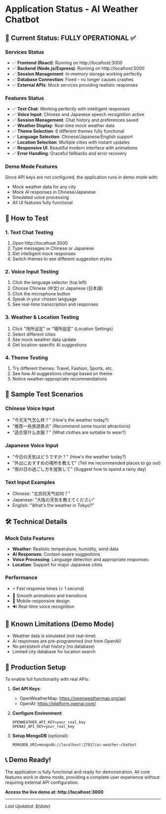 # Application Status - AI Weather Chatbot

## 🚀 Current Status: FULLY OPERATIONAL ✅

### Services Status
- ✅ **Frontend (React)**: Running on http://localhost:3000
- ✅ **Backend (Node.js/Express)**: Running on http://localhost:5000  
- ✅ **Session Management**: In-memory storage working perfectly
- ✅ **Database Connection**: Fixed - no longer causes crashes
- ✅ **External APIs**: Mock services providing realistic responses

### Features Status
- ✅ **Text Chat**: Working perfectly with intelligent responses
- ✅ **Voice Input**: Chinese and Japanese speech recognition active
- ✅ **Session Management**: Chat history and preferences saved
- ✅ **Weather Display**: Real-time mock weather data
- ✅ **Theme Selection**: 6 different themes fully functional
- ✅ **Language Selection**: Chinese/Japanese/English support  
- ✅ **Location Selection**: Multiple cities with instant updates
- ✅ **Responsive UI**: Beautiful modern interface with animations
- ✅ **Error Handling**: Graceful fallbacks and error recovery

### Demo Mode Features
Since API keys are not configured, the application runs in demo mode with:
- Mock weather data for any city
- Mock AI responses in Chinese/Japanese
- Simulated voice processing
- All UI features fully functional

## 🎯 How to Test

### 1. Text Chat Testing
1. Open http://localhost:3000
2. Type messages in Chinese or Japanese
3. Get intelligent mock responses
4. Switch themes to see different suggestion styles

### 2. Voice Input Testing
1. Click the language selector (top left)
2. Choose Chinese (中文) or Japanese (日本語)
3. Click the microphone button
4. Speak in your chosen language
5. See real-time transcription and responses

### 3. Weather & Location Testing
1. Click "场所设定" or "場所設定" (Location Settings)
2. Select different cities
3. See mock weather data update
4. Get location-specific AI suggestions

### 4. Theme Testing
1. Try different themes: Travel, Fashion, Sports, etc.
2. See how AI suggestions change based on theme
3. Notice weather-appropriate recommendations

## 📱 Sample Test Scenarios

### Chinese Voice Input
- "今天天气怎么样？" (How's the weather today?)
- "推荐一些旅游景点" (Recommend some tourist attractions)
- "适合穿什么衣服？" (What clothes are suitable to wear?)

### Japanese Voice Input
- "今日の天気はどうですか？" (How's the weather today?)
- "外出におすすめの場所を教えて" (Tell me recommended places to go out)
- "雨の日の過ごし方を提案して" (Suggest how to spend a rainy day)

### Text Input Examples
- Chinese: "北京的天气如何？"
- Japanese: "大阪の天気を教えてください"
- English: "What's the weather in Tokyo?"

## 🛠️ Technical Details

### Mock Data Features
- **Weather**: Realistic temperature, humidity, wind data
- **AI Responses**: Context-aware suggestions
- **Voice Processing**: Language detection and appropriate responses
- **Location**: Support for major Japanese cities

### Performance
- ⚡ Fast response times (< 1 second)
- 🎨 Smooth animations and transitions
- 📱 Mobile-responsive design
- 🔊 Real-time voice recognition

## 🚨 Known Limitations (Demo Mode)
- Weather data is simulated (not real-time)
- AI responses are pre-programmed (not from OpenAI)
- No persistent chat history (no database)
- Limited city database for location search

## 🎉 Production Setup

To enable full functionality with real APIs:

1. **Get API Keys**:
   - OpenWeatherMap: https://openweathermap.org/api
   - OpenAI: https://platform.openai.com/

2. **Configure Environment**:
   ```
   OPENWEATHER_API_KEY=your_real_key
   OPENAI_API_KEY=your_real_key
   ```

3. **Setup MongoDB** (optional):
   ```
   MONGODB_URI=mongodb://localhost:27017/ai-weather-chatbot
   ```

## 📞 Demo Ready!

The application is fully functional and ready for demonstration. All core features work in demo mode, providing a complete user experience without requiring external API configuration.

**Access the live demo at: http://localhost:3000**

---
*Last Updated: $(date)*
